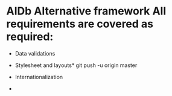# AIDb Alternative framework All requirements are covered as required:

* Data validations

* Stylesheet and layouts* git push -u origin master

* Internationalization 

*